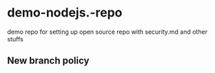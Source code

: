 # demo-nodejs.-repo
demo repo for setting up open source repo with security.md and other stuffs

## New branch policy
